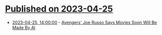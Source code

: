 # [Published on 2023-04-25](index.md)

* [2023-04-25, 14:00:00](https://entertainment.slashdot.org/story/23/04/25/1157209/avengers-joe-russo-says-movies-soon-will-be-made-by-ai?utm_source=rss1.0mainlinkanon&utm_medium=feed) - [Avengers' Joe Russo Says Movies Soon Will Be Made By AI](https://entertainment.slashdot.org/story/23/04/25/1157209/avengers-joe-russo-says-movies-soon-will-be-made-by-ai?utm_source=rss1.0mainlinkanon&utm_medium=feed)
